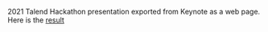 2021 Talend Hackathon presentation exported from Keynote as a web page.
Here is the [result](https://awindest.github.io/Component_Tree/)
